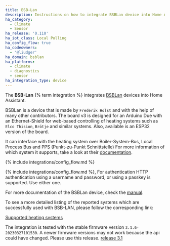 ```yaml
---
title: BSB-Lan
description: Instructions on how to integrate BSBLan device into Home Assistant.
ha_category:
  - Climate
  - Sensor
ha_release: '0.110'
ha_iot_class: Local Polling
ha_config_flow: true
ha_codeowners:
  - '@liudger'
ha_domain: bsblan
ha_platforms:
  - climate
  - diagnostics
  - sensor
ha_integration_type: device
---
```


The **BSB-Lan** {% term integration %} integrates [BSBLan](https://github.com/fredlcore/BSB-LAN) devices into Home Assistant.

BSBLan is a device that is made by `Frederik Holst` and with
the help of many other contributors.
The board v3 is designed for an Arduino Due with an Ethernet-Shield for web-based controlling
of heating systems such as `Elco Thision`, `Brötje` and similar systems.
Also, available is an ESP32 version of the board.

It can interface with the heating system over Boiler-System-Bus, Local Process Bus and PPS (Punkt-zu-Punkt Schnittstelle)
For more information of which system it supports, take a look at their [documentation](https://docs.bsb-lan.de).

{% include integrations/config_flow.md %}

{% include integrations/config_flow.md %},
For authentication HTTP authentication using a username and password,
or using a passkey is supported. Use either one.

For more documentation of the BSBLan device, check the [manual](https://docs.bsb-lan.de).

To see a more detailed listing of the reported systems which are successfully used with BSB-LAN, please follow the corresponding link:

[Supported heating systems](https://docs.bsb-lan.de/supported_heating_systems.html)

The integration is tested with the stable firmware version `3.1.6-20230327101530`. A newer firmware versions may not work because the api could have changed.
Please use this release. [release 3.1](https://github.com/fredlcore/BSB-LAN/releases/tag/v3.1)
